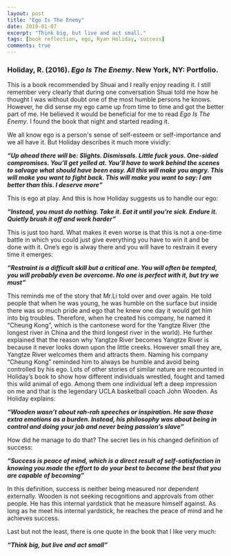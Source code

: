 ```yaml
---
layout: post
title: "Ego Is The Enemy"
date: 2019-01-07
excerpt: "Think big, but live and act small."
tags: [book reflection, ego, Ryan Holiday, success]
comments: true
---
```


<figure>
        <a href=">https://i.imgur.com/zqVT5z9.jpg"<img src="https://i.imgur.com/zqVT5z9.jpg"></a>
</figure>

### Holiday, R. (2016). *Ego Is The Enemy*. New York, NY: Portfolio.

This is a book recommended by Shuai and I really enjoy reading it. I still remember very clearly that during one conversation Shuai told me how he thought I was without doubt one of the most humble persons he knows. However, he did sense my ego came up from time to time and got the better part of me. He believed it would be beneficial for me to read *Ego Is The Enemy*. I found the book that night and started reading it. 

We all know ego is a person's sense of self-esteem or self-importance and we all have it. But Holiday describes it much more vividly:

***“Up ahead there will be: Slights. Dismissals. Little fuck yous. One-sided compromises. You’ll get yelled at. You’ll have to work behind the scenes to salvage what should have been easy. All this will make you angry. This will make you want to fight back. This will make you want to say: I am better than this. I deserve more”***

This is ego at play. And this is how Holiday suggests us to handle our ego:

***“Instead, you must do nothing. Take it. Eat it until you’re sick. Endure it. Quietly brush it off and work harder”***

This is just too hard. What makes it even worse is that this is not a one-time battle in which you could just give everything you have to win it and be done with it. One’s ego is alway there and you will have to restrain it every time it emerges:

***“Restraint is a difficult skill but a critical one. You will often be tempted, you will probably even be overcome. No one is perfect with it, but try we must”***

This reminds me of the story that Mr.Li told over and over again. He told people that when he was young, he was humble on the surface but inside there was so much pride and ego that he knew one day it would get him into big troubles. Therefore, when he created his company, he named it “Cheung Kong”, which is the cantonese word for the Yangtze River (the longest river in China and the third longest river in the world). He further explained that the reason why Yangtze River becomes Yangtze River is because it never looks down upon the little creeks. However small they are, Yangtze River welcomes them and attracts them. Naming his company “Cheung Kong” reminded him to always be humble and avoid being controlled by his ego. 
Lots of other stories of similar nature are recounted in Holiday’s book to show how different individuals wrestled, fought and tamed this wild animal of ego. Among them one individual left a deep impression on me and that is the legendary UCLA basketball coach John Wooden. As Holiday explains:


***“Wooden wasn’t about rah-rah speeches or inspiration. He saw those extra emotions as a burden. Instead, his philosophy was about being in control and doing your job and never being passion’s slave”***

How did he manage to do that? The secret lies in his changed definition of success:

***“Success is peace of mind, which is a direct result of self-satisfaction in knowing you made the effort to do your best to become the best that you are capable of becoming”***

In this definition, success is neither being measured nor dependent externally. Wooden is not seeking recognitions and approvals from other people. He has this internal yardstick that he measure himself against. As long as he meet his internal yardstick, he reaches the peace of mind and he achieves success. 

Last but not the least, there is one quote in the book that I like very much:

***“Think big, but live and act small”***

